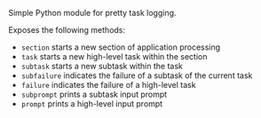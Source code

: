 Simple Python module for pretty task logging.

Exposes the following methods:
 - `section` starts a new section of application processing
 - `task` starts a new high-level task within the section
 - `subtask` starts a new subtask within the task
 - `subfailure` indicates the failure of a subtask of the current task
 - `failure` indicates the failure of a high-level task
 - `subprompt` prints a subtask input prompt
 - `prompt` prints a high-level input prompt
